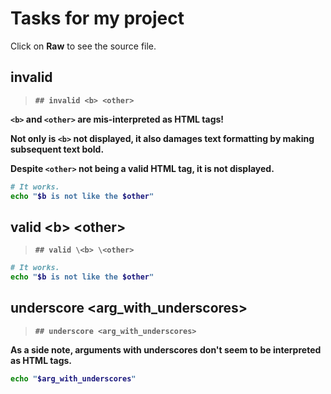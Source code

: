 # Tasks for my project

Click on **Raw** to see the source file.

## invalid <b> <other>

> `## invalid <b> <other>`

`<b>` and `<other>` are mis-interpreted as HTML tags!

Not only is `<b>` not displayed, it also damages text formatting by
making subsequent text bold.

Despite `<other>` not being a valid HTML tag, it is not displayed.

~~~ sh
# It works.
echo "$b is not like the $other"
~~~

## valid \<b> \<other>

> `## valid \<b> \<other>`

~~~ sh
# It works.
echo "$b is not like the $other"
~~~

## underscore <arg_with_underscores>

> `## underscore <arg_with_underscores>`

As a side note, arguments with underscores don't seem to be interpreted as HTML tags.

~~~ sh
echo "$arg_with_underscores"
~~~
